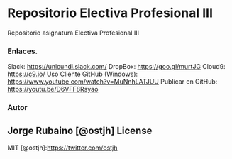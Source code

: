 # Repositorio Electiva Profesional III

Repositorio asignatura Electiva Profesional III

### Enlaces.

Slack: https://unicundi.slack.com/
DropBox: https://goo.gl/murtJG
Cloud9: https://c9.io/
Uso Cliente GitHub (Windows): https://www.youtube.com/watch?v=MuNnhLATJUU
Publicar en GitHub: https://youtu.be/D6VFF8Rsyao

### Autor
Jorge Rubaino [@ostjh]
License
----
MIT
[@ostjh]:https://twitter.com/ostjh
